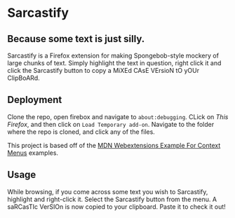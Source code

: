 # Sarcastify
## Because some text is just silly.

Sarcastify is a Firefox extension for making Spongebob-style mockery of large chunks of text. Simply highlight the text in question, right click it and click the Sarcastify button to copy a MiXEd CAsE VErsioN tO yOUr ClipBoARd.

## Deployment

Clone the repo, open firebox and navigate to `about:debugging`. CLick on *This Firefox*, and then click on `Load Temporary add-on`. Navigate to the folder where the repo is cloned, and click any of the files.

This project is based off of the [MDN Webextensions Example For Context Menus](https://github.com/mdn/webextensions-examples/tree/master/context-menu-copy-link-with-types) examples.

## Usage

While browsing, if you come across some text you wish to Sarcastify, highlight and right-click it. Select the Sarcastify button from the menu. A saRCasTIc VerSIOn is now copied to your clipboard. Paste it to check it out!
